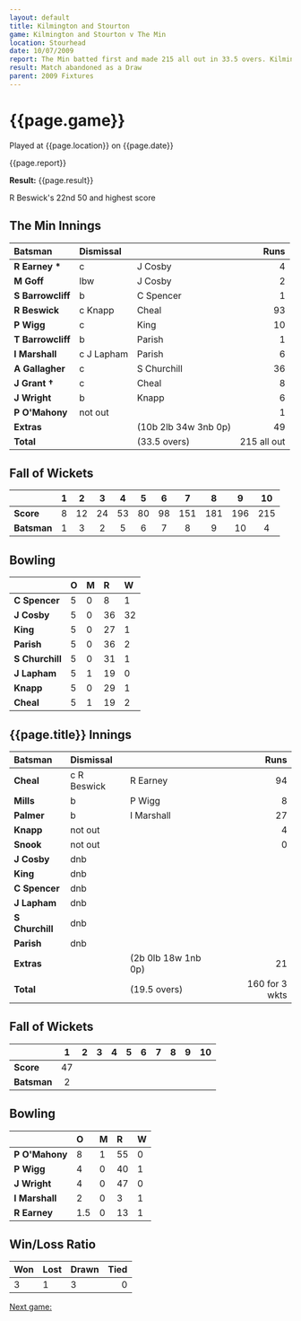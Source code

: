 ```yaml
---
layout: default
title: Kilmington and Stourton
game: Kilmington and Stourton v The Min
location: Stourhead
date: 10/07/2009
report: The Min batted first and made 215 all out in 33.5 overs. Kilmington and Stourton were 160 for 3 wkts after 19.5 overs when rain stopped play
result: Match abandoned as a Draw
parent: 2009 Fixtures
---
```


# {{page.game}}

Played at {{page.location}} on {{page.date}}

{{page.report}}

**Result:** {{page.result}}

R Beswick's 22nd 50 and highest score

## The Min Innings

| Batsman | Dismissal |  | Runs |
|:---|:---|---|---:|
| **R Earney &#42;** | c | J Cosby | 4 |
| **M Goff** | lbw | J Cosby | 2 |
| **S Barrowcliff** | b | C Spencer | 1 |
| **R Beswick** | c Knapp | Cheal | 93 |
| **P Wigg** | c | King | 10 |
| **T Barrowcliff** | b | Parish | 1 |
| **I Marshall** | c J Lapham | Parish | 6 |
| **A Gallagher** | c | S Churchill | 36 |
| **J Grant &#8224;** | c | Cheal | 8 |
| **J Wright** | b | Knapp | 6 |
| **P O'Mahony** | not out |  | 1 |
| **Extras** | | (10b 2lb 34w 3nb 0p) | 49 |
| **Total** | | (33.5 overs) | 215 all out |

## Fall of Wickets

| | 1 | 2 | 3 | 4 | 5 | 6 | 7 | 8 | 9 | 10 |
|---|:---:|:---:|:---:|:---:|:---:|:---:|:---:|:---:|:---:|:---:|
| **Score** | 8 | 12 | 24 | 53 | 80 | 98 | 151 | 181 | 196 | 215 |
| **Batsman** | 1 | 3 | 2 | 5 | 6 | 7 | 8 | 9 | 10 | 4 |

## Bowling

| | O | M | R | W |
|---|:---|:---|:---|:---|
| **C Spencer** | 5 | 0 | 8 | 1 |
| **J Cosby** | 5 | 0 | 36 | 32|
| **King** | 5 | 0 | 27 | 1 |
| **Parish** | 5 | 0 | 36 | 2 |
| **S Churchill** | 5 | 0 | 31 | 1 |
| **J Lapham** | 5 | 1 | 19 | 0 |
| **Knapp** | 5 | 0 | 29 | 1 |
| **Cheal** | 5 | 1 | 19 | 2 |

## {{page.title}} Innings

| Batsman | Dismissal |  | Runs |
|:---|:---|---|---:|
| **Cheal** | c R Beswick | R Earney | 94 |
| **Mills** | b | P Wigg | 8 |
| **Palmer** | b | I Marshall | 27 |
| **Knapp** | not out |  | 4 |
| **Snook** | not out |  | 0 |
| **J Cosby** | dnb |  |  |
| **King** | dnb |  |  |
| **C Spencer** | dnb |  |  |
| **J Lapham** | dnb |  |  |
| **S Churchill** | dnb |  |  |
| **Parish** | dnb |  |  |
| **Extras** | | (2b 0lb 18w 1nb 0p) | 21 |
| **Total** | | (19.5 overs) | 160 for 3 wkts |

## Fall of Wickets

| | 1 | 2 | 3 | 4 | 5 | 6 | 7 | 8 | 9 | 10 |
|---|:---:|:---:|:---:|:---:|:---:|:---:|:---:|:---:|:---:|:---:|
| **Score** | 47 |  |  |  |  |  |  |  |  |  |
| **Batsman** | 2 |  |  |  |  |  |  |  |  |  |

## Bowling

| | O | M | R | W |
|---|:---|:---|:---|:---|
| **P O'Mahony** | 8 | 1 | 55 | 0 |
| **P Wigg** | 4 | 0 | 40 | 1 |
| **J Wright** | 4 | 0 | 47 | 0 |
| **I Marshall** | 2 | 0 | 3 | 1 |
| **R Earney** | 1.5 | 0 | 13 | 1 |

## Win/Loss Ratio

| Won | Lost | Drawn | Tied |
|:---|:---|:---|---:|
| 3 | 1 | 3 | 0 |

[Next game:]({{page.next}})